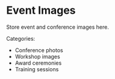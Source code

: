 # Event Images

Store event and conference images here.

Categories:
- Conference photos
- Workshop images
- Award ceremonies
- Training sessions